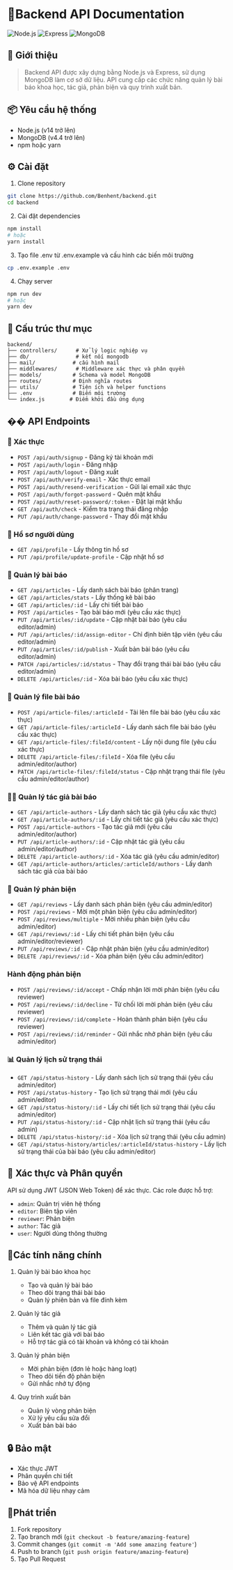 # 🧠Backend API Documentation

![Node.js](https://img.shields.io/badge/Node.js-v14%2B-green?logo=node.js)
![Express](https://img.shields.io/badge/Express-Framework-blue?logo=express)
![MongoDB](https://img.shields.io/badge/MongoDB-v4.4%2B-brightgreen?logo=mongodb)

## 🚀 Giới thiệu
>Backend API được xây dựng bằng Node.js và Express, sử dụng MongoDB làm cơ sở dữ liệu. API cung cấp các chức năng quản lý bài báo khoa học, tác giả, phản biện và quy trình xuất bản.

## 📦 Yêu cầu hệ thống
- Node.js (v14 trở lên)
- MongoDB (v4.4 trở lên)
- npm hoặc yarn

## ⚙️ Cài đặt
1. Clone repository
```bash
git clone https://github.com/Benhent/backend.git
cd backend
```

2. Cài đặt dependencies
```bash
npm install
# hoặc
yarn install
```

3. Tạo file .env từ .env.example và cấu hình các biến môi trường
```bash
cp .env.example .env
```

4. Chạy server
```bash
npm run dev
# hoặc
yarn dev
```

## 📁 Cấu trúc thư mục
```
backend/
├── controllers/      # Xử lý logic nghiệp vụ
├── db/               # kết nối mongodb
├── mail/            # cấu hình mail
├── middlewares/      # Middleware xác thực và phân quyền
├── models/          # Schema và model MongoDB
├── routes/          # Định nghĩa routes
├── utils/           # Tiện ích và helper functions
├── .env             # Biến môi trường
└── index.js        # Điểm khởi đầu ứng dụng
```

## �� API Endpoints

### 🔐 Xác thực
- `POST /api/auth/signup` - Đăng ký tài khoản mới
- `POST /api/auth/login` - Đăng nhập
- `POST /api/auth/logout` - Đăng xuất
- `POST /api/auth/verify-email` - Xác thực email
- `POST /api/auth/resend-verification` - Gửi lại email xác thực
- `POST /api/auth/forgot-password` - Quên mật khẩu
- `POST /api/auth/reset-password/:token` - Đặt lại mật khẩu
- `GET /api/auth/check` - Kiểm tra trạng thái đăng nhập
- `PUT /api/auth/change-password` - Thay đổi mật khẩu

### 👤 Hồ sơ người dùng
- `GET /api/profile` - Lấy thông tin hồ sơ
- `PUT /api/profile/update-profile` - Cập nhật hồ sơ

### 📄 Quản lý bài báo
- `GET /api/articles` - Lấy danh sách bài báo (phân trang)
- `GET /api/articles/stats` - Lấy thống kê bài báo
- `GET /api/articles/:id` - Lấy chi tiết bài báo
- `POST /api/articles` - Tạo bài báo mới (yêu cầu xác thực)
- `PUT /api/articles/:id/update` - Cập nhật bài báo (yêu cầu editor/admin)
- `PUT /api/articles/:id/assign-editor` - Chỉ định biên tập viên (yêu cầu editor/admin)
- `PUT /api/articles/:id/publish` - Xuất bản bài báo (yêu cầu editor/admin)
- `PATCH /api/articles/:id/status` - Thay đổi trạng thái bài báo (yêu cầu editor/admin)
- `DELETE /api/articles/:id` - Xóa bài báo (yêu cầu xác thực)

### 📎 Quản lý file bài báo
- `POST /api/article-files/:articleId` - Tải lên file bài báo (yêu cầu xác thực)
- `GET /api/article-files/:articleId` - Lấy danh sách file bài báo (yêu cầu xác thực)
- `GET /api/article-files/:fileId/content` - Lấy nội dung file (yêu cầu xác thực)
- `DELETE /api/article-files/:fileId` - Xóa file (yêu cầu admin/editor/author)
- `PATCH /api/article-files/:fileId/status` - Cập nhật trạng thái file (yêu cầu admin/editor/author)

### 🧑‍💼 Quản lý tác giả bài báo
- `GET /api/article-authors` - Lấy danh sách tác giả (yêu cầu xác thực)
- `GET /api/article-authors/:id` - Lấy chi tiết tác giả (yêu cầu xác thực)
- `POST /api/article-authors` - Tạo tác giả mới (yêu cầu admin/editor/author)
- `PUT /api/article-authors/:id` - Cập nhật tác giả (yêu cầu admin/editor/author)
- `DELETE /api/article-authors/:id` - Xóa tác giả (yêu cầu admin/editor)
- `GET /api/article-authors/articles/:articleId/authors` - Lấy danh sách tác giả của bài báo

### 🧾 Quản lý phản biện
- `GET /api/reviews` - Lấy danh sách phản biện (yêu cầu admin/editor)
- `POST /api/reviews` - Mời một phản biện (yêu cầu admin/editor)
- `POST /api/reviews/multiple` - Mời nhiều phản biện (yêu cầu admin/editor)
- `GET /api/reviews/:id` - Lấy chi tiết phản biện (yêu cầu admin/editor/reviewer)
- `PUT /api/reviews/:id` - Cập nhật phản biện (yêu cầu admin/editor)
- `DELETE /api/reviews/:id` - Xóa phản biện (yêu cầu admin/editor)

### Hành động phản biện
- `POST /api/reviews/:id/accept` - Chấp nhận lời mời phản biện (yêu cầu reviewer)
- `POST /api/reviews/:id/decline` - Từ chối lời mời phản biện (yêu cầu reviewer)
- `POST /api/reviews/:id/complete` - Hoàn thành phản biện (yêu cầu reviewer)
- `POST /api/reviews/:id/reminder` - Gửi nhắc nhở phản biện (yêu cầu admin/editor)

### 📊 Quản lý lịch sử trạng thái
- `GET /api/status-history` - Lấy danh sách lịch sử trạng thái (yêu cầu admin/editor)
- `POST /api/status-history` - Tạo lịch sử trạng thái mới (yêu cầu admin/editor)
- `GET /api/status-history/:id` - Lấy chi tiết lịch sử trạng thái (yêu cầu admin/editor)
- `PUT /api/status-history/:id` - Cập nhật lịch sử trạng thái (yêu cầu admin)
- `DELETE /api/status-history/:id` - Xóa lịch sử trạng thái (yêu cầu admin)
- `GET /api/status-history/articles/:articleId/status-history` - Lấy lịch sử trạng thái của bài báo (yêu cầu admin/editor)

## 🔐 Xác thực và Phân quyền
API sử dụng JWT (JSON Web Token) để xác thực. Các role được hỗ trợ:
- `admin`: Quản trị viên hệ thống
- `editor`: Biên tập viên
- `reviewer`: Phản biện
- `author`: Tác giả
- `user`: Người dùng thông thường

## 🌟Các tính năng chính
1. Quản lý bài báo khoa học
   - Tạo và quản lý bài báo
   - Theo dõi trạng thái bài báo
   - Quản lý phiên bản và file đính kèm

2. Quản lý tác giả
   - Thêm và quản lý tác giả
   - Liên kết tác giả với bài báo
   - Hỗ trợ tác giả có tài khoản và không có tài khoản

3. Quản lý phản biện
   - Mời phản biện (đơn lẻ hoặc hàng loạt)
   - Theo dõi tiến độ phản biện
   - Gửi nhắc nhở tự động

4. Quy trình xuất bản
   - Quản lý vòng phản biện
   - Xử lý yêu cầu sửa đổi
   - Xuất bản bài báo

## 🔒 Bảo mật
- Xác thực JWT
- Phân quyền chi tiết
- Bảo vệ API endpoints
- Mã hóa dữ liệu nhạy cảm

## 🧪Phát triển
1. Fork repository
2. Tạo branch mới (`git checkout -b feature/amazing-feature`)
3. Commit changes (`git commit -m 'Add some amazing feature'`)
4. Push to branch (`git push origin feature/amazing-feature`)
5. Tạo Pull Request